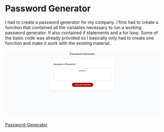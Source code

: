 # Password Generator

I had to create a password generator for my company.
I first had to create a function that contained all the variables necessary to run a working password generator.
It also contained if statements and a for loop.
Some of the basic code was already provided so I basically only had to create one function and make it work with the existing material.

<img src="assets\images\Screenshot (15).png" alt="image of website">

[Password-Generator](https://diirtydog.github.io/password-generator/)
